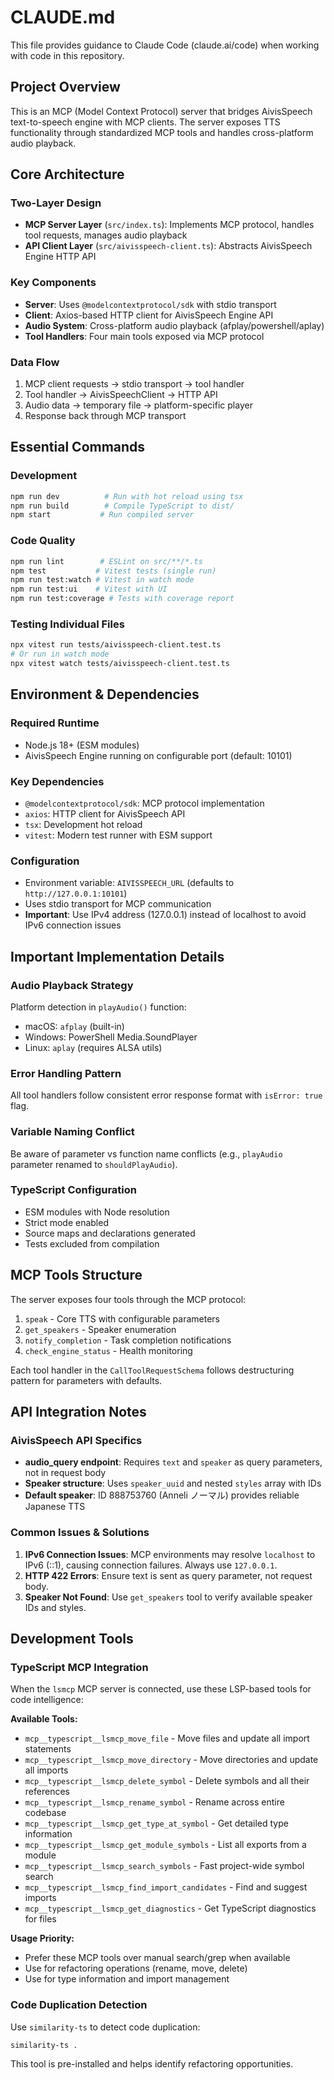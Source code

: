 # CLAUDE.md

This file provides guidance to Claude Code (claude.ai/code) when working with code in this repository.

## Project Overview

This is an MCP (Model Context Protocol) server that bridges AivisSpeech text-to-speech engine with MCP clients. The server exposes TTS functionality through standardized MCP tools and handles cross-platform audio playback.

## Core Architecture

### Two-Layer Design
- **MCP Server Layer** (`src/index.ts`): Implements MCP protocol, handles tool requests, manages audio playback
- **API Client Layer** (`src/aivisspeech-client.ts`): Abstracts AivisSpeech Engine HTTP API

### Key Components
- **Server**: Uses `@modelcontextprotocol/sdk` with stdio transport
- **Client**: Axios-based HTTP client for AivisSpeech Engine API
- **Audio System**: Cross-platform audio playback (afplay/powershell/aplay)
- **Tool Handlers**: Four main tools exposed via MCP protocol

### Data Flow
1. MCP client requests → stdio transport → tool handler
2. Tool handler → AivisSpeechClient → HTTP API
3. Audio data → temporary file → platform-specific player
4. Response back through MCP transport

## Essential Commands

### Development
```bash
npm run dev          # Run with hot reload using tsx
npm run build        # Compile TypeScript to dist/
npm start           # Run compiled server
```

### Code Quality
```bash
npm run lint        # ESLint on src/**/*.ts
npm test           # Vitest tests (single run)
npm run test:watch # Vitest in watch mode
npm run test:ui    # Vitest with UI
npm run test:coverage # Tests with coverage report
```

### Testing Individual Files
```bash
npx vitest run tests/aivisspeech-client.test.ts
# Or run in watch mode
npx vitest watch tests/aivisspeech-client.test.ts
```

## Environment & Dependencies

### Required Runtime
- Node.js 18+ (ESM modules)
- AivisSpeech Engine running on configurable port (default: 10101)

### Key Dependencies
- `@modelcontextprotocol/sdk`: MCP protocol implementation
- `axios`: HTTP client for AivisSpeech API
- `tsx`: Development hot reload
- `vitest`: Modern test runner with ESM support

### Configuration
- Environment variable: `AIVISSPEECH_URL` (defaults to `http://127.0.0.1:10101`)
- Uses stdio transport for MCP communication
- **Important**: Use IPv4 address (127.0.0.1) instead of localhost to avoid IPv6 connection issues

## Important Implementation Details

### Audio Playback Strategy
Platform detection in `playAudio()` function:
- macOS: `afplay` (built-in)
- Windows: PowerShell Media.SoundPlayer
- Linux: `aplay` (requires ALSA utils)

### Error Handling Pattern
All tool handlers follow consistent error response format with `isError: true` flag.

### Variable Naming Conflict
Be aware of parameter vs function name conflicts (e.g., `playAudio` parameter renamed to `shouldPlayAudio`).

### TypeScript Configuration
- ESM modules with Node resolution
- Strict mode enabled
- Source maps and declarations generated
- Tests excluded from compilation

## MCP Tools Structure

The server exposes four tools through the MCP protocol:
1. `speak` - Core TTS with configurable parameters
2. `get_speakers` - Speaker enumeration
3. `notify_completion` - Task completion notifications
4. `check_engine_status` - Health monitoring

Each tool handler in the `CallToolRequestSchema` follows destructuring pattern for parameters with defaults.

## API Integration Notes

### AivisSpeech API Specifics
- **audio_query endpoint**: Requires `text` and `speaker` as query parameters, not in request body
- **Speaker structure**: Uses `speaker_uuid` and nested `styles` array with IDs
- **Default speaker**: ID 888753760 (Anneli ノーマル) provides reliable Japanese TTS

### Common Issues & Solutions
1. **IPv6 Connection Issues**: MCP environments may resolve `localhost` to IPv6 (::1), causing connection failures. Always use `127.0.0.1`.
2. **HTTP 422 Errors**: Ensure text is sent as query parameter, not request body.
3. **Speaker Not Found**: Use `get_speakers` tool to verify available speaker IDs and styles.

## Development Tools

### TypeScript MCP Integration
When the `lsmcp` MCP server is connected, use these LSP-based tools for code intelligence:

**Available Tools:**
- `mcp__typescript__lsmcp_move_file` - Move files and update all import statements
- `mcp__typescript__lsmcp_move_directory` - Move directories and update all imports
- `mcp__typescript__lsmcp_delete_symbol` - Delete symbols and all their references
- `mcp__typescript__lsmcp_rename_symbol` - Rename across entire codebase
- `mcp__typescript__lsmcp_get_type_at_symbol` - Get detailed type information
- `mcp__typescript__lsmcp_get_module_symbols` - List all exports from a module
- `mcp__typescript__lsmcp_search_symbols` - Fast project-wide symbol search
- `mcp__typescript__lsmcp_find_import_candidates` - Find and suggest imports
- `mcp__typescript__lsmcp_get_diagnostics` - Get TypeScript diagnostics for files

**Usage Priority:**
- Prefer these MCP tools over manual search/grep when available
- Use for refactoring operations (rename, move, delete)
- Use for type information and import management

### Code Duplication Detection
Use `similarity-ts` to detect code duplication:
```bash
similarity-ts .
```
This tool is pre-installed and helps identify refactoring opportunities.